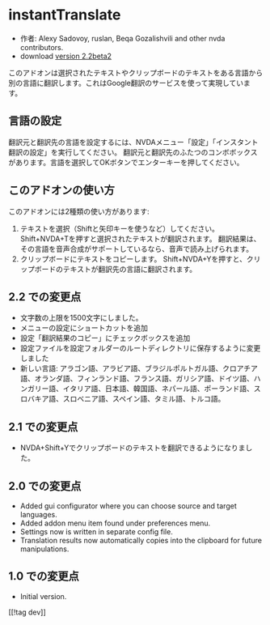 # instantTranslate #

* 作者: Alexy Sadovoy, ruslan, Beqa Gozalishvili and other nvda contributors.
* download [version 2.2beta2][1]

このアドオンは選択されたテキストやクリップボードのテキストをある言語から別の言語に翻訳します。これはGoogle翻訳のサービスを使って実現しています。

## 言語の設定 ##

翻訳元と翻訳先の言語を設定するには、NVDAメニュー「設定」「インスタント翻訳の設定」を実行してください。
翻訳元と翻訳先のふたつのコンボボックスがあります。言語を選択してOKボタンでエンターキーを押してください。

## このアドオンの使い方 ##

このアドオンには2種類の使い方があります:

1. テキストを選択（Shiftと矢印キーを使うなど）してください。
   Shift+NVDA+Tを押すと選択されたテキストが翻訳されます。
   翻訳結果は、その言語を音声合成がサポートしているなら、音声で読み上げられます。
2. クリップボードにテキストをコピーします。
   Shift+NVDA+Yを押すと、クリップボードのテキストが翻訳先の言語に翻訳されます。

## 2.2 での変更点 ##
* 文字数の上限を1500文字にしました。
* メニューの設定にショートカットを追加
* 設定「翻訳結果のコピー」にチェックボックスを追加
* 設定ファイルを設定フォルダーのルートディレクトリに保存するように変更しました
* 新しい言語:
  アラゴン語、アラビア語、ブラジルポルトガル語、クロアチア語、オランダ語、フィンランド語、フランス語、ガリシア語、ドイツ語、ハンガリー語、イタリア語、日本語、韓国語、ネパール語、ポーランド語、スロバキア語、スロベニア語、スペイン語、タミル語、トルコ語。

## 2.1 での変更点 ##
* NVDA+Shift+Yでクリップボードのテキストを翻訳できるようになりました。

## 2.0 での変更点 ##
* Added gui configurator where you can choose source and target languages.
* Added addon menu item found under preferences menu.
* Settings now is written in separate config file.
* Translation results now automatically copies into the clipboard for future
  manipulations.

## 1.0 での変更点 ##
* Initial version.

[[!tag dev]]

[1]: http://addons.nvda-project.org/files/get.php?file=it
